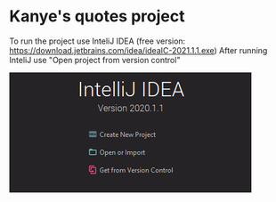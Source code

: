 # Kanye's quotes project

To run the project use InteliJ IDEA (free version: https://download.jetbrains.com/idea/ideaIC-2021.1.1.exe)
After running InteliJ use "Open project from version control"

![alt text](/img/openTut.png?raw=true)
